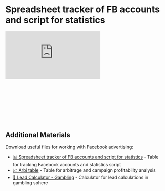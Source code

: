 # Spreadsheet tracker of FB accounts and script for statistics

<div class="mb-8" style="aspect-ratio: 16/9;">
  <iframe class="w-full h-full rounded-lg" src="https://www.youtube.com/embed/INrrouE_8rg?si=JGAcLV3PPfv6MF6S" title="YouTube video player" frameborder="0" allow="accelerometer; autoplay; clipboard-write; encrypted-media; gyroscope; picture-in-picture; web-share" referrerpolicy="strict-origin-when-cross-origin" allowfullscreen></iframe>
</div>

## Additional Materials

Download useful files for working with Facebook advertising:

- [📊 Spreadsheet tracker of FB accounts and script for statistics](/img/2.11/#1.%20Spreadsheet%20tracker%20of%20FB%20accounts%20and%20script%20for%20statistics.xlsx) - Table for tracking Facebook accounts and statistics script
- [📈 Arbi table](/img/2.11/Arbi%20table.xlsx) - Table for arbitrage and campaign profitability analysis
- [🎰 Lead Calculator - Gambling](/img/2.11/Lead%20Calculator%20-%20Gambling%20.xlsx) - Calculator for lead calculations in gambling sphere
